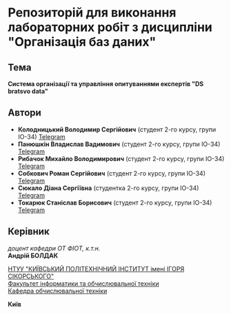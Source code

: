 # Репозиторій для виконання лабораторних робіт з дисципліни "Організація баз даних"

## Тема
**Система організації та управління опитуваннями експертів "DS bratsvo data"**

## Автори
- **Колодницький Володимир Сергійович** (студент 2-го курсу, групи ІО-34) [Telegram](https://t.me/biocidee)
- **Панюшкін Владислав Вадимович** (студент 2-го курсу, групи ІО-34) [Telegram](https://t.me/Nightcore_Bomb)
- **Рибачок Михайло Володимирович** (студент 2-го курсу, групи ІО-34) [Telegram](https://t.me/Misha_Rybachok)
- **Собкович Роман Сергійович** (студент 2-го курсу, групи ІО-34) [Telegram](https://t.me/romanntuk)
- **Сюкало Діана Сергіївна** (студентка 2-го курсу, групи ІО-34) [Telegram](https://t.me/diana_siukalo)
- **Токарюк Станіслав Борисович** (студент 2-го курсу, групи ІО-34) [Telegram](https://t.me/StasTokariuk)


## Керівник
_доцент кафедри ОТ ФІОТ, к.т.н._  
**Андрій БОЛДАК**  

[НТУУ "КИЇВСЬКИЙ ПОЛІТЕХНІЧНИЙ ІНСТИТУТ імені ІГОРЯ СІКОРСЬКОГО"](https://kpi.ua/)  
[Факультет інформатики та обчислювальної техніки](https://fiot.kpi.ua/)  
[Кафедра обчислювальної техніки](https://ot.fiot.kpi.ua/)  

**Київ**

